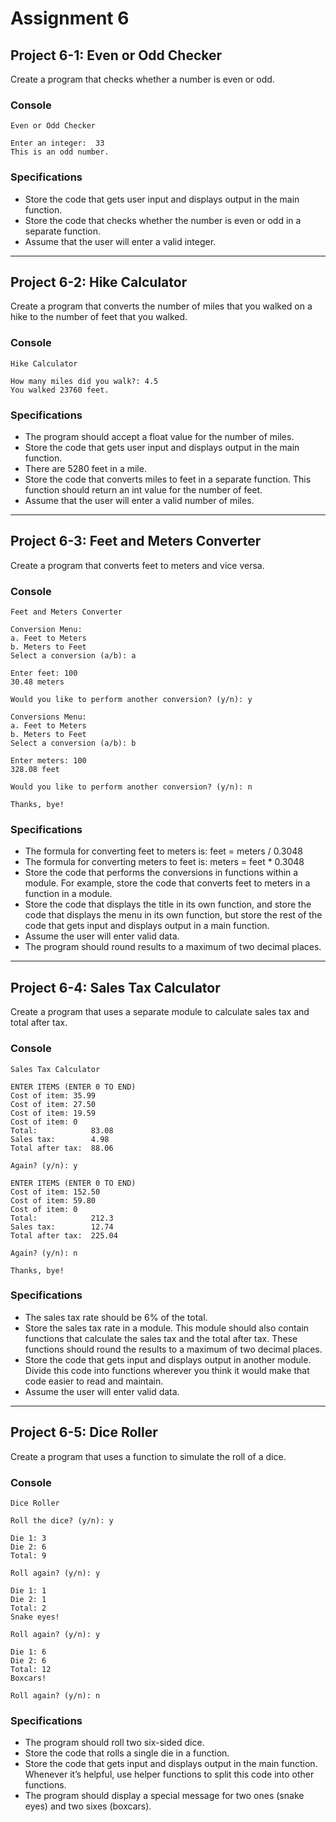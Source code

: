 # Assignment 6
## Project 6-1: Even or Odd Checker
Create a program that checks whether a number is even or odd.
### Console
```
Even or Odd Checker

Enter an integer:  33
This is an odd number.
```
### Specifications
- Store the code that gets user input and displays output in the main function.
- Store the code that checks whether the number is even or odd in a separate function.
- Assume that the user will enter a valid integer.
---
## Project 6-2: Hike Calculator
Create a program that converts the number of miles that you walked on a hike to the number of feet that you walked.
### Console
```
Hike Calculator

How many miles did you walk?: 4.5
You walked 23760 feet.
```
### Specifications
- The program should accept a float value for the number of miles.
- Store the code that gets user input and displays output in the main function.
- There are 5280 feet in a mile.
- Store the code that converts miles to feet in a separate function. This function should return an int value for the number of feet.
- Assume that the user will enter a valid number of miles.
---
## Project 6-3: Feet and Meters Converter
Create a program that converts feet to meters and vice versa.
### Console
```
Feet and Meters Converter

Conversion Menu:
a. Feet to Meters
b. Meters to Feet
Select a conversion (a/b): a

Enter feet: 100
30.48 meters

Would you like to perform another conversion? (y/n): y

Conversions Menu:
a. Feet to Meters
b. Meters to Feet
Select a conversion (a/b): b

Enter meters: 100
328.08 feet

Would you like to perform another conversion? (y/n): n

Thanks, bye!
```
### Specifications
- The formula for converting feet to meters is: feet = meters / 0.3048
- The formula for converting meters to feet is: meters = feet * 0.3048
- Store the code that performs the conversions in functions within a module. For example, store the code that converts feet to meters in a function in a module.
- Store the code that displays the title in its own function, and store the code that displays the menu in its own function, but store the rest of the code that gets input and displays output in a main function.
- Assume the user will enter valid data.
- The program should round results to a maximum of two decimal places.
---
## Project 6-4: Sales Tax Calculator
Create a program that uses a separate module to calculate sales tax and total after tax.
### Console
```
Sales Tax Calculator

ENTER ITEMS (ENTER 0 TO END)
Cost of item: 35.99
Cost of item: 27.50
Cost of item: 19.59
Cost of item: 0
Total:            83.08
Sales tax:        4.98
Total after tax:  88.06

Again? (y/n): y

ENTER ITEMS (ENTER 0 TO END)
Cost of item: 152.50
Cost of item: 59.80
Cost of item: 0
Total:            212.3
Sales tax:        12.74
Total after tax:  225.04

Again? (y/n): n

Thanks, bye!
```
### Specifications
- The sales tax rate should be 6% of the total.
- Store the sales tax rate in a module. This module should also contain functions that calculate the sales tax and the total after tax. These functions should round the results to a maximum of two decimal places.
- Store the code that gets input and displays output in another module. Divide this code into functions wherever you think it would make that code easier to read and maintain.
- Assume the user will enter valid data.
---
## Project 6-5: Dice Roller
Create a program that uses a function to simulate the roll of a dice.
### Console
```
Dice Roller

Roll the dice? (y/n): y

Die 1: 3
Die 2: 6
Total: 9

Roll again? (y/n): y

Die 1: 1
Die 2: 1
Total: 2
Snake eyes!

Roll again? (y/n): y

Die 1: 6
Die 2: 6
Total: 12
Boxcars!

Roll again? (y/n): n
```
### Specifications
- The program should roll two six-sided dice.
- Store the code that rolls a single die in a function.
- Store the code that gets input and displays output in the main function. Whenever it’s helpful, use helper functions to split this code into other functions.
- The program should display a special message for two ones (snake eyes) and two sixes (boxcars).